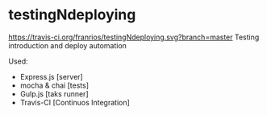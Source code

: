 # testingNdeploying
https://travis-ci.org/franrios/testingNdeploying.svg?branch=master
Testing introduction and deploy automation

Used:
- Express.js [server]
- mocha & chai [tests]
- Gulp.js  [taks runner]
- Travis-CI [Continuos Integration]
